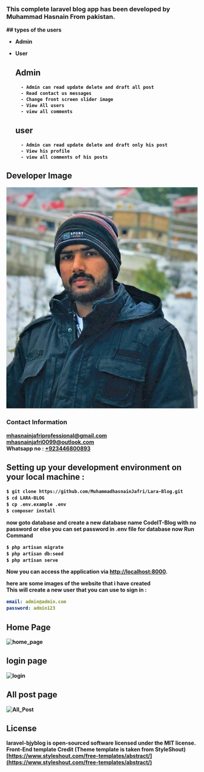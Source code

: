 <h3 >
This complete laravel blog app has been developed by <b>Muhammad Hasnain<b> From pakistan.
    </h3>
## types of the users  

- Admin
- User


    ## Admin
        - Admin can read update delete and draft all post 
        - Read contact us messages
        - Change front screen slider image 
        - View All users
        - view all comments
    ## user
        - Admin can read update delete and draft only his post 
        - View his profile
        - view all comments of his posts
    
## Developer Image
![developer](./public/images/Developer.jpg)
<br>
### Contact Information
<a href="mailto:mhasnainjafriprofessional@gmail.com" target="_blank">mhasnainjafriprofessional@gmail.com</a><br>
<a href="mailto:mhasnainjafri0099@outlook.com" target="_blank">mhasnainjafri0099@outlook.com</a><br>
 Whatsapp no : <a href="https://wa.me/+923446800893?text=Hello Hasnain, " target="_blank">+923446800893</a><br>


## Setting up your development environment on your local machine :
```bash
$ git clone https://github.com/MuhammadhasnainJafri/Lara-Blog.git
$ cd LARA-BLOG
$ cp .env.example .env
$ composer install

```
now goto database and create a new database name <b>CodeIT-Blog</b> with no password or else you can set password in .env file for database
now Run Command
```bash
$ php artisan migrate 
$ php artisan db:seed
$ php artisan serve
```
Now you can access the application via [http://localhost:8000](http://localhost:8000).

here are some images of the website that i have created  
This will create a new user that you can use to sign in :
```yml
email: admin@admin.com
password: admin123
```

## Home Page

![home_page](./public/images/home.jpg)

## login page

![login](./public/images/login.jpg)

## All post page   
![All_Post](./public/images/post.jpg)


## License

laravel-bjyblog is open-sourced software licensed under the MIT license.
 Front-End template Credit (Theme template is taken from StyleShout)
		[https://www.styleshout.com/free-templates/abstract/](https://www.styleshout.com/free-templates/abstract/)

